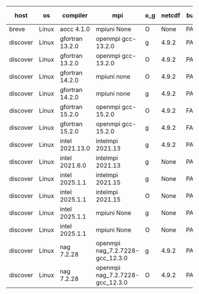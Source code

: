 

| host     | os       | compiler                              | mpi                      | o_g        | netcdf        | build       | u_pass          | u_fail          | s_pass            | s_fail            | e_pass             | e_fail             | nuopc_pass       | nuopc_fail       | artifacts link          |
|----------|----------|---------------------------------------|--------------------------|------------|---------------|-------------|-----------------|-----------------|-------------------|-------------------|--------------------|--------------------|------------------|------------------|-------------------------|
| breve | Linux | aocc 4.1.0 | mpiuni None  | O | None  | PASS | None | None | None | None | None | None | None | None | <a href="https://github.com/esmf-org/esmf-test-artifacts/tree/c6c04ad462f2b99ff81a7ff9f7ca80389e1d6de2/develop/aocc/4.1.0/O/mpiuni/None" target="_blank">c6c04ad</a> | 
| discover | Linux | gfortran 13.2.0 | openmpi gcc-13.2.0  | g | 4.9.2  | PASS | None | None | None | None | None | None | None | None | <a href="https://github.com/esmf-org/esmf-test-artifacts/tree/4f59d18f527de0716a941488378f77180ca942ac/develop/gfortran/13.2.0/g/openmpi/gcc-13.2.0" target="_blank">4f59d18</a> | 
| discover | Linux | gfortran 13.2.0 | openmpi gcc-13.2.0  | O | 4.9.2  | PASS | None | None | None | None | None | None | None | None | <a href="https://github.com/esmf-org/esmf-test-artifacts/tree/9bec7568180609c49208a76d897cbdb67bb7cd24/develop/gfortran/13.2.0/O/openmpi/gcc-13.2.0" target="_blank">9bec756</a> | 
| discover | Linux | gfortran 14.2.0 | mpiuni none  | O | 4.9.2  | PASS | None | None | None | None | None | None | None | None | <a href="https://github.com/esmf-org/esmf-test-artifacts/tree/c952c9a89f10aa43ad1200f1a5a7818953977305/develop/gfortran/14.2.0/O/mpiuni/none" target="_blank">c952c9a</a> | 
| discover | Linux | gfortran 14.2.0 | mpiuni none  | g | 4.9.2  | PASS | None | None | None | None | None | None | None | None | <a href="https://github.com/esmf-org/esmf-test-artifacts/tree/fb5fb12c480f9da6bf5a8c747f477b55cc95e961/develop/gfortran/14.2.0/g/mpiuni/none" target="_blank">fb5fb12</a> | 
| discover | Linux | gfortran 15.2.0 | openmpi gcc-15.2.0  | O | 4.9.2  | FAIL | None | None | None | None | None | None | None | None | <a href="https://github.com/esmf-org/esmf-test-artifacts/tree/2de647a03fa498ac1e78ee789960716fe26564e8/develop/gfortran/15.2.0/O/openmpi/gcc-15.2.0" target="_blank">2de647a</a> | 
| discover | Linux | gfortran 15.2.0 | openmpi gcc-15.2.0  | g | 4.9.2  | FAIL | None | None | None | None | None | None | None | None | <a href="https://github.com/esmf-org/esmf-test-artifacts/tree/9c6f4a82939687e8dd481392a549f164bef3c822/develop/gfortran/15.2.0/g/openmpi/gcc-15.2.0" target="_blank">9c6f4a8</a> | 
| discover | Linux | intel 2021.13.0 | intelmpi 2021.13  | g | 4.9.2  | PASS | None | None | None | None | None | None | None | None | <a href="https://github.com/esmf-org/esmf-test-artifacts/tree/9f1001b2b0ab28afbebcac67f5af2e134ec6d10f/develop/intel/2021.13.0/g/intelmpi/2021.13" target="_blank">9f1001b</a> | 
| discover | Linux | intel 2021.6.0 | intelmpi 2021.13  | g | None  | PASS | None | None | None | None | None | None | None | None | <a href="https://github.com/esmf-org/esmf-test-artifacts/tree/464b36321daae3510e1dc7ecb529eecb659b6a00/develop/intel/2021.6.0/g/intelmpi/2021.13" target="_blank">464b363</a> | 
| discover | Linux | intel 2025.1.1 | intelmpi 2021.15  | g | None  | PASS | None | None | None | None | None | None | None | None | <a href="https://github.com/esmf-org/esmf-test-artifacts/tree/3c5165b77adfe039af417562503569a6976b5968/develop/intel/2025.1.1/g/intelmpi/2021.15" target="_blank">3c5165b</a> | 
| discover | Linux | intel 2025.1.1 | intelmpi 2021.15  | O | None  | PASS | None | None | None | None | None | None | None | None | <a href="https://github.com/esmf-org/esmf-test-artifacts/tree/e3eeb3f384cd7f6b8536fd8f71a18c3e4aa9c571/develop/intel/2025.1.1/O/intelmpi/2021.15" target="_blank">e3eeb3f</a> | 
| discover | Linux | intel 2025.1.1 | mpiuni None  | g | None  | PASS | None | None | None | None | None | None | None | None | <a href="https://github.com/esmf-org/esmf-test-artifacts/tree/544544bfcefa78b178e98c20fc15f3dccf29c01d/develop/intel/2025.1.1/g/mpiuni/None" target="_blank">544544b</a> | 
| discover | Linux | intel 2025.1.1 | mpiuni None  | O | None  | PASS | None | None | None | None | None | None | None | None | <a href="https://github.com/esmf-org/esmf-test-artifacts/tree/8894f9eac5080a6d9e5ce8d2d9a6946e46b0fc0d/develop/intel/2025.1.1/O/mpiuni/None" target="_blank">8894f9e</a> | 
| discover | Linux | nag 7.2.28 | openmpi nag_7.2.7228-gcc_12.3.0  | g | 4.9.2  | PASS | None | None | None | None | None | None | None | None | <a href="https://github.com/esmf-org/esmf-test-artifacts/tree/4756dd2e75a2196c905ccc081d2026768f3a8fff/develop/nag/7.2.28/g/openmpi/nag_7.2.7228-gcc_12.3.0" target="_blank">4756dd2</a> | 
| discover | Linux | nag 7.2.28 | openmpi nag_7.2.7228-gcc_12.3.0  | O | 4.9.2  | PASS | None | None | None | None | None | None | None | None | <a href="https://github.com/esmf-org/esmf-test-artifacts/tree/5b862e4a16d69d0d30069c13ba8796cc712cfa26/develop/nag/7.2.28/O/openmpi/nag_7.2.7228-gcc_12.3.0" target="_blank">5b862e4</a> | 
